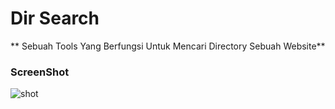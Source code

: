 # Dir Search
** Sebuah Tools Yang Berfungsi Untuk Mencari Directory Sebuah Website**

### ScreenShot
![shot](https://b.top4top.io/p_2046t80cm1.png)
